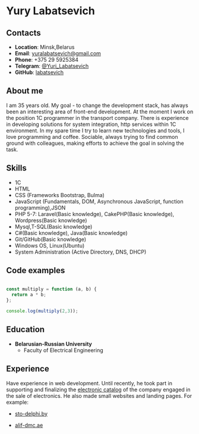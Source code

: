 # Yury Labatsevich

## Contacts

* __Location__: Minsk,Belarus
* __Email__:    yuralabatsevich@gmail.com
* __Phone__:    +375 29 5925384
* __Telegram__: [@Yuri_Labatsevich](https://t.me/Yuri_Labatsevich)
* __GitHub__:   [labatsevich](https://github.com/labatsevich)

## About me

I am 35 years old. My goal -  to change the development stack, has always been an interesting area of front-end development. At the moment I work on the position 1C programmer in the transport company.
There is experience in developing solutions for system integration, http services within 1C environment.
In my spare time I try to learn new technologies and tools, I love programming and coffee.
Sociable, always trying to find common ground with colleagues, making efforts to achieve the goal in solving the task.

## Skills

* 1C
* HTML
* CSS (Frameworks Bootstrap, Bulma)
* JavaScript (Fundamentals, DOM, Asynchronous JavaScript, function programming),JSON
* PHP 5-7: Laravel(Basic knowledge), CakePHP(Basic knowledge), Wordpress(Basic knowledge)
* Mysql,T-SQL(Basic knowledge)
* C#(Basic knowledge), Java(Basic knowledge)
* Git/GitHub(Basic knowledge)
* Windows OS, Linux(Ubuntu)
* System Administration (Active Directory, DNS, DHCP)

## Code examples

```javascript

const multiply = function (a, b) {
  return a * b;
};

console.log(multiply(2,3));
```

## Education

* __Belarusian-Russian University__
  * Faculty of Electrical Engineering

## Experience

Have experience in web development. Until recently, he took part in supporting and finalizing the [electronic catalog](https://viko-t.by) of the company engaged in the sale of electronics.
He also made small websites and landing pages.
For example:

* [sto-delphi.by](https://sto-delphi.by/)

* [alif-dmc.ae](https://alif-dmc.ae)